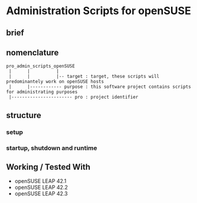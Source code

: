 # Administration Scripts for openSUSE

## brief


## nomenclature

```
pro_admin_scripts_openSUSE
 |      |          | 
 |      |          |-- target : target, these scripts will predominantely work on openSUSE hosts
 |      |------------ purpose : this software project contains scripts for administrating purposes
 |----------------------- pro : project identifier
```

## structure

### setup

### startup, shutdown and runtime

###

## Working / Tested With

- openSUSE LEAP 42.1
- openSUSE LEAP 42.2
- openSUSE LEAP 42.3
